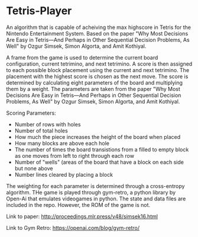 # Tetris-Player
An algorithm that is capable of acheiving the max highscore in Tetris for the Nintendo Entertainment System. Based on the paper "Why Most Decisions Are Easy in Tetris—And Perhaps in Other Sequential Decision Problems, As Well" by Ozgur Simsek, Simon Algorta, and Amit Kothiyal.

A frame from the game is used to determine the current board configuration, current tetrimino, and next tetrimino. A score is then assigned to each possible block placement using the current and next tetrimino. The placement with the highest score is chosen as the next move. The score is determined by calculating eight parameters of the board and multiplying them by a weight. The parameters are taken from the paper "Why Most Decisions Are Easy in Tetris—And Perhaps in Other Sequential Decision Problems, As Well" by Ozgur Simsek, Simon Algorta, and Amit Kothiyal. 

Scoring Parameters:
- Number of rows with holes
- Number of total holes
- How much the piece increases the height of the board when placed
- How many blocks are above each hole
- The number of times the board transistions from a filled to empty block as one moves from left to right through each row
- Number of "wells" (areas of the board that have a block on each side but none above
- Number lines cleared by placing a block

The weighting for each parameter is determined through a cross-entropy algorithm. THe game is played through gym-retro, a python library by Open-Ai that emulates videogames in python. The state and data files are included in the repo. However, the ROM of the game is not.


Link to paper: http://proceedings.mlr.press/v48/simsek16.html

Link to Gym Retro: https://openai.com/blog/gym-retro/
